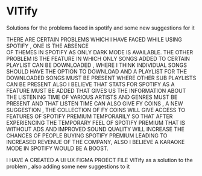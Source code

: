 # VITify
Solutions for the problems faced in spotify and some new suggestions for it 

THERE ARE CERTAIN PROBLEMS WHICH I HAVE FACED WHILE USING SPOTIFY , ONE IS THE ABSENCE  
OF THEMES IN SPOTIFY AS ONLY DARK MODE IS AVAILABLE. THE OTHER PROBLEM IS THE 
FEATURE IN WHICH ONLY SONGS ADDED TO CERTAIN PLAYLIST CAN BE DOWNLOADED , WHERE I
THINK INDIVIDUAL SONGS SHOULD HAVE THE OPTION TO DOWNLOAD AND A PLAYLIST FOR THE 
DOWNLOADED SONGS MUST BE PRESENT WHERE OTHER SUB PLAYLISTS CAN BE PRESENT ALSO 
I BELIEVE THAT STATS FOR SPOTIFY AS A FEATURE MUST BE ADDED THAT GIVES US THE 
INFORMATION ABOUT THE LISTENING TIME OF VARIOUS ARTISTS AND GENRES MUST BE PRESENT
AND THAT LISTEN TIME CAN ALSO GIVE FY COINS , A NEW 
SUGGESTION , THE COLLECTION OF FY COINS WILL GIVE ACCESS TO FEATURES OF 
SPOTIFY PREMIUM TEMPORARILY SO THAT AFTER EXPERIENCING THE TEMPORARY FEEL OF 
SPOTIFY PREMIUM THAT IS WITHOUT ADS AND IMPROVED SOUND QUALITY WILL INCREASE THE 
CHANCES OF PEOPLE BUYING SPOTIFY PREMIUM LEADING TO INCREASED REVENUE OF THE 
COMPANY, ALSO I BELIEVE A KARAOKE MODE IN SPOTIFY WOULD BE A BOOST.

I HAVE A CREATED A UI UX FIGMA PROECT FILE VITify as a solution to the problem , also adding some new suggestions to it
